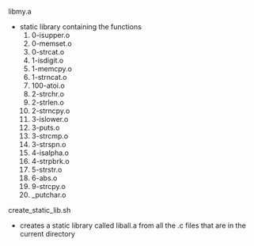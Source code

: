 libmy.a
* static library containing the functions
  1.   0-isupper.o
  2.   0-memset.o
  3.   0-strcat.o
  4.   1-isdigit.o
  5.   1-memcpy.o
  6.   1-strncat.o
  7.   100-atoi.o
  8.   2-strchr.o
  9.   2-strlen.o
  10.  2-strncpy.o
  11.  3-islower.o
  12.  3-puts.o
  13.  3-strcmp.o
  14.  3-strspn.o
  15.  4-isalpha.o
  16.  4-strpbrk.o
  17.  5-strstr.o
  18.  6-abs.o
  19.  9-strcpy.o
  20.  _putchar.o

create_static_lib.sh
* creates a static library called liball.a from all the .c files that are in the current directory
